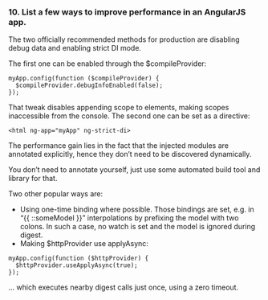 ### 10. List a few ways to improve performance in an AngularJS app.

The two officially recommended methods for production are disabling debug data and enabling strict DI mode.

The first one can be enabled through the $compileProvider:

```
myApp.config(function ($compileProvider) {
  $compileProvider.debugInfoEnabled(false);
});
```

That tweak disables appending scope to elements, making scopes inaccessible from the console. The second one can be set as a directive:

```
<html ng-app="myApp" ng-strict-di>
```

The performance gain lies in the fact that the injected modules are annotated explicitly, hence they don’t need to be discovered dynamically.

You don’t need to annotate yourself, just use some automated build tool and library for that.

Two other popular ways are:

- Using one-time binding where possible. Those bindings are set, e.g. in “{{ ::someModel }}” interpolations by prefixing the model with two colons. In such a case, no watch is set and the model is ignored during digest.
- Making $httpProvider use applyAsync:

```
myApp.config(function ($httpProvider) {
  $httpProvider.useApplyAsync(true);
});
```
… which executes nearby digest calls just once, using a zero timeout.

